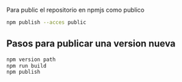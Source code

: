 Para public el repositorio en npmjs como publico

```bash
npm publish --acces public
```

## Pasos para publicar una version nueva

```bash
npm version path
npm run build
npm publish
```